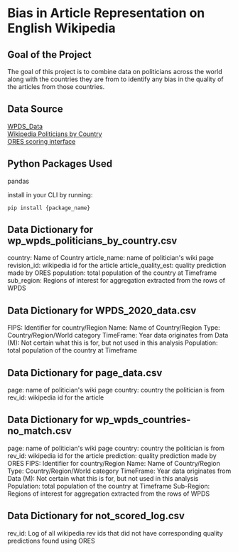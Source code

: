 # Bias in Article Representation on English Wikipedia

## Goal of the Project

The goal of this project is to combine data on politicians across the world along with the countries they are from to identify any bias in the quality of the articles from those countries.

## Data Source
[WPDS_Data](https://docs.google.com/spreadsheets/d/1CFJO2zna2No5KqNm9rPK5PCACoXKzb-nycJFhV689Iw/edit#gid=283125346)  
[Wikipedia Politicians by Country](https://figshare.com/articles/dataset/Untitled_Item/5513449)  
[ORES scoring interface](https://ores.wikimedia.org/v3/#!/scoring/get_v3_scores_context_revid_model)

## Python Packages Used
pandas  

install in your CLI by running:  

`pip install {package_name}`


## Data Dictionary for wp_wpds_politicians_by_country.csv
country: Name of Country
article_name: name of politician's wiki page
revision_id: wikipedia id for the article
article_quality_est: quality prediction made by ORES
population: total population of the country at Timeframe
sub_region: Regions of interest for aggregation extracted from the rows of WPDS

## Data Dictionary for WPDS_2020_data.csv
FIPS: Identifier for country/Region 
Name: Name of Country/Region
Type: Country/Region/World category
TimeFrame: Year data originates from
Data (M): Not certain what this is for, but not used in this analysis
Population: total population of the country at Timeframe


## Data Dictionary for page_data.csv
page: name of politician's wiki page
country: country the politician is from
rev_id: wikipedia id for the article

## Data Dictionary for wp_wpds_countries-no_match.csv
page: name of politician's wiki page
country: country the politician is from
rev_id: wikipedia id for the article
prediction: quality prediction made by ORES
FIPS: Identifier for country/Region 
Name: Name of Country/Region
Type: Country/Region/World category
TimeFrame: Year data originates from
Data (M): Not certain what this is for, but not used in this analysis
Population: total population of the country at Timeframe
Sub-Region: Regions of interest for aggregation extracted from the rows of WPDS

## Data Dictionary for not_scored_log.csv
rev_id: Log of all wikipedia rev ids that did not have corresponding quality predictions found using ORES

